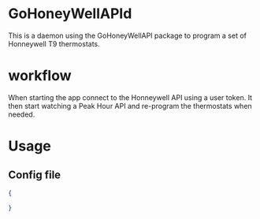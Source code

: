 # GoHoneyWellAPId

This is a daemon using the GoHoneyWellAPI package to program a set of Honneywell T9 thermostats.

# workflow

When starting the app connect to the Honneywell API using a user token.
It then start watching a Peak Hour API and re-program the thermostats when needed.

# Usage

## Config file

```json
{
  
}
```